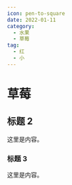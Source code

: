 ```yaml
---
icon: pen-to-square
date: 2022-01-11
category:
  - 水果
  - 草莓
tag:
  - 红
  - 小
---
```


# 草莓



## 标题 2

这里是内容。

### 标题 3

这里是内容。
